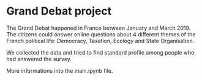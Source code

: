 # Grand Debat project

The Grand Debat happened in France between January and March 2019. The citizens could answer online questions about 4 different themes of the French political life: Democracy, Taxation, Ecology and State Organisation.

We collected the data and tried to find standard profile among people who had answered the survey.

More informations into the main.ipynb file.
